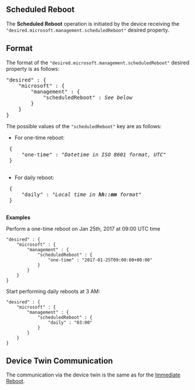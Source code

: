 ## Scheduled Reboot

The **Scheduled Reboot** operation is initiated by the device receiving the `"desired.microsoft.management.scheduledReboot"` desired property.

## Format
The format of the `"desired.microsoft.management.scheduledReboot"` desired property is as follows:

<pre>
"desired" : {
    "microsoft" : {
        "management" : {
            "scheduledReboot" : <i>See below</i>
        }
    }
}
</pre>

The possible values of the `"scheduledReboot"` key are as follows:

 - For one-time reboot:
 
 <pre>
 {
     "one-time" : "<i>Datetime in ISO 8601 format, UTC</i>"
 }
 </pre>

- For daily reboot:

 <pre>
 {
     "daily" : "<i>Local time in <b>hh::mm</b> format</i>"
 }
 </pre>

**Examples**

Perform a one-time reboot on Jan 25th, 2017 at 09:00 UTC time

```
"desired" : {
    "microsoft" : {
        "management" : {
            "scheduledReboot" : {
                "one-time" : "2017-01-25T09:00:00+00:00"
            }
        }
    }
}
```
Start performing daily reboots at 3 AM:

```
"desired" : {
    "microsoft" : {
        "management" : {
            "scheduledReboot" : {
                "daily" : "03:00"
            }
        }
    }
}
```

## Device Twin Communication

The communication via the device twin is the same as for the 
[Immediate Reboot](immediate-reboot.md).
